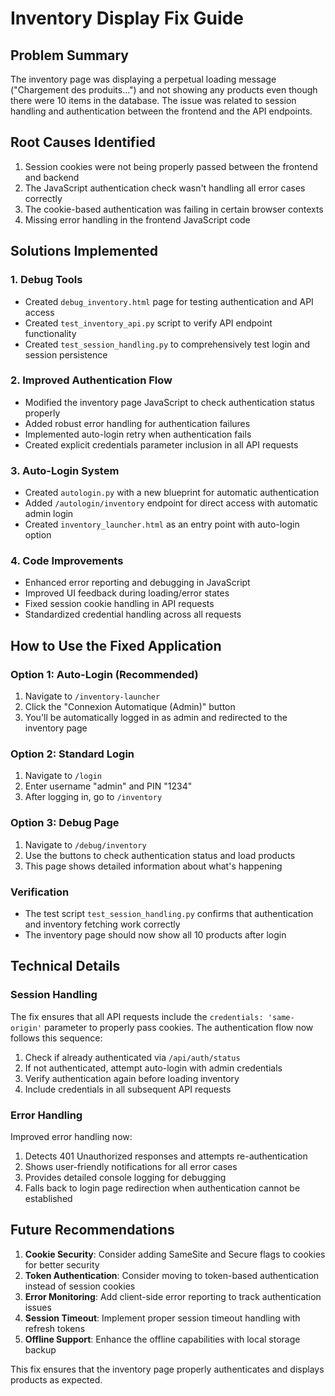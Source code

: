 # Inventory Display Fix Guide

## Problem Summary
The inventory page was displaying a perpetual loading message ("Chargement des produits...") and not showing any products even though there were 10 items in the database. The issue was related to session handling and authentication between the frontend and the API endpoints.

## Root Causes Identified
1. Session cookies were not being properly passed between the frontend and backend
2. The JavaScript authentication check wasn't handling all error cases correctly
3. The cookie-based authentication was failing in certain browser contexts
4. Missing error handling in the frontend JavaScript code

## Solutions Implemented

### 1. Debug Tools
- Created `debug_inventory.html` page for testing authentication and API access
- Created `test_inventory_api.py` script to verify API endpoint functionality
- Created `test_session_handling.py` to comprehensively test login and session persistence

### 2. Improved Authentication Flow
- Modified the inventory page JavaScript to check authentication status properly
- Added robust error handling for authentication failures
- Implemented auto-login retry when authentication fails
- Created explicit credentials parameter inclusion in all API requests

### 3. Auto-Login System
- Created `autologin.py` with a new blueprint for automatic authentication
- Added `/autologin/inventory` endpoint for direct access with automatic admin login
- Created `inventory_launcher.html` as an entry point with auto-login option

### 4. Code Improvements
- Enhanced error reporting and debugging in JavaScript
- Improved UI feedback during loading/error states
- Fixed session cookie handling in API requests
- Standardized credential handling across all requests

## How to Use the Fixed Application

### Option 1: Auto-Login (Recommended)
1. Navigate to `/inventory-launcher` 
2. Click the "Connexion Automatique (Admin)" button
3. You'll be automatically logged in as admin and redirected to the inventory page

### Option 2: Standard Login
1. Navigate to `/login`
2. Enter username "admin" and PIN "1234"
3. After logging in, go to `/inventory`

### Option 3: Debug Page
1. Navigate to `/debug/inventory`
2. Use the buttons to check authentication status and load products
3. This page shows detailed information about what's happening

### Verification
- The test script `test_session_handling.py` confirms that authentication and inventory fetching work correctly
- The inventory page should now show all 10 products after login

## Technical Details

### Session Handling
The fix ensures that all API requests include the `credentials: 'same-origin'` parameter to properly pass cookies. The authentication flow now follows this sequence:

1. Check if already authenticated via `/api/auth/status`
2. If not authenticated, attempt auto-login with admin credentials
3. Verify authentication again before loading inventory
4. Include credentials in all subsequent API requests

### Error Handling
Improved error handling now:
1. Detects 401 Unauthorized responses and attempts re-authentication
2. Shows user-friendly notifications for all error cases
3. Provides detailed console logging for debugging
4. Falls back to login page redirection when authentication cannot be established

## Future Recommendations

1. **Cookie Security**: Consider adding SameSite and Secure flags to cookies for better security
2. **Token Authentication**: Consider moving to token-based authentication instead of session cookies
3. **Error Monitoring**: Add client-side error reporting to track authentication issues
4. **Session Timeout**: Implement proper session timeout handling with refresh tokens
5. **Offline Support**: Enhance the offline capabilities with local storage backup

This fix ensures that the inventory page properly authenticates and displays products as expected.

